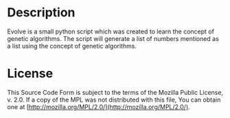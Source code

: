 Description
===========
Evolve is a small python script which was created to learn the concept of genetic algorithms. The script will generate a list of numbers mentioned as a list using the concept of genetic algorithms.

License
=======

This Source Code Form is subject to the terms of the Mozilla Public License, v. 2.0. If a copy of the MPL was not distributed with this file, You can obtain one at [http://mozilla.org/MPL/2.0/](http://mozilla.org/MPL/2.0/).
 